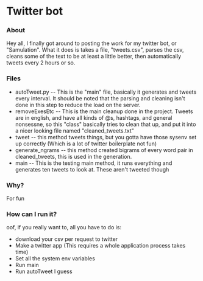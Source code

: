 # Twitter bot

### About
Hey all, I finally got around to posting the work for my twitter bot, or "Samulation". What it does is takes a file, "tweets.csv", parses the csv, cleans some of the text to be at least a little better, then automatically tweets every 2 hours or so.


### Files
- autoTweet.py -- This is the "main" file, basically it generates and tweets every interval. It should be noted that the parsing and cleaning isn't done in this step to reduce the load on the server. 
- removeExesEtc -- This is the main cleanup done in the project. Tweets are in english, and have all kinds of @s, hashtags, and general nonsessne, so this "class" basically tries to clean that up, and put it into a nicer looking file named "cleaned_tweets.txt"
- tweet -- this method tweets things, but you gotta have those sysenv set up correctly (Which is a lot of twitter boilerplate not fun)
- generate_ngrams -- this method created bigrams of every word pair in cleaned_tweets, this is used in the generation.
- main -- This is the testing main method, it runs everything and generates ten tweets to look at. These aren't tweeted though

### Why?
For fun 

### How can I run it?
oof, if you really want to, all you have to do is:
- download your csv per request to twitter
- Make a twitter app (This requires a whole application process takes time)
- Set all the system env variables
- Run main
- Run autoTweet I guess
